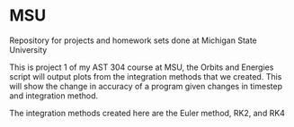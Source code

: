 # MSU
Repository for projects and homework sets done at Michigan State University

This is project 1 of my AST 304 course at MSU, the Orbits and Energies script will output plots
from the integration methods that we created. This will show the change in accuracy of a program
given changes in timestep and integration method.

The integration methods created here are the Euler method, RK2, and RK4
